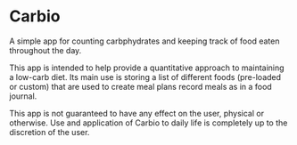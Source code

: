 # Carbio
A simple app for counting carbphydrates and keeping track of food eaten throughout the day.

This app is intended to help provide a quantitative approach to maintaining a low-carb diet. Its main use is storing a list of different foods (pre-loaded or custom) that are used to create meal plans record meals as in a food journal.

This app is not guaranteed to have any effect on the user, physical or otherwise. Use and application of Carbio to daily life is completely up to the discretion of the user.
